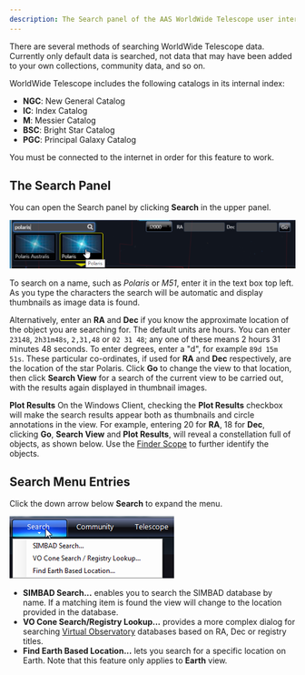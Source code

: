 ```yaml
---
description: The Search panel of the AAS WorldWide Telescope user interface
---
```


There are several methods of searching WorldWide Telescope data. Currently
only default data is searched, not data that may have been added to your own
collections, community data, and so on.

WorldWide Telescope includes the following catalogs in its internal index:

* **NGC**: New General Catalog
* **IC**: Index Catalog
* **M**: Messier Catalog
* **BSC**: Bright Star Catalog
* **PGC**: Principal Galaxy Catalog

You must be connected to the internet in order for this feature to work.


## The Search Panel

You can open the Search panel by clicking **Search** in the upper panel.

![](uiimages/SearchPanel1.png)

To search on a name, such as _Polaris_ or _M51_, enter it in the text box top
left. As you type the characters the search will be automatic and display
thumbnails as image data is found.

Alternatively, enter an **RA** and **Dec** if you know the approximate
location of the object you are searching for. The default units are hours. You
can enter `23148`, `2h31m48s`, `2,31,48` or `02 31 48`; any one of these means
2 hours 31 minutes 48 seconds. To enter degrees, enter a "d", for example `89d
15m 51s`. These particular co-ordinates, if used for **RA** and **Dec**
respectively, are the location of the star Polaris. Click **Go** to change the
view to that location, then click **Search View** for a search of the current
view to be carried out, with the results again displayed in thumbnail images.

**Plot Results** On the Windows Client, checking the **Plot Results** checkbox
will make the search results appear both as thumbnails and circle annotations
in the view. For example, entering 20 for **RA**, 18 for **Dec**, clicking
**Go**, **Search View** and **Plot Results**, will reveal a constellation full
of objects, as shown below. Use the
[Finder Scope](astronomicalresearch.md#the-finder-scope) to further identify
the objects.


## Search Menu Entries

Click the down arrow below **Search** to expand the menu.

![](uiimages/SearchMenuEntries.png)

* **SIMBAD Search...** enables you to search the SIMBAD database by name. If a
  matching item is found the view will change to the location provided in the
  database.
* **VO Cone Search/Registry Lookup...** provides a more complex dialog for
  searching
  [Virtual Observatory](astronomicalresearch.md#virtual-observatory-tables)
  databases based on RA, Dec or registry titles.
* **Find Earth Based Location...** lets you search for a specific location on
  Earth. Note that this feature only applies to **Earth** view.
